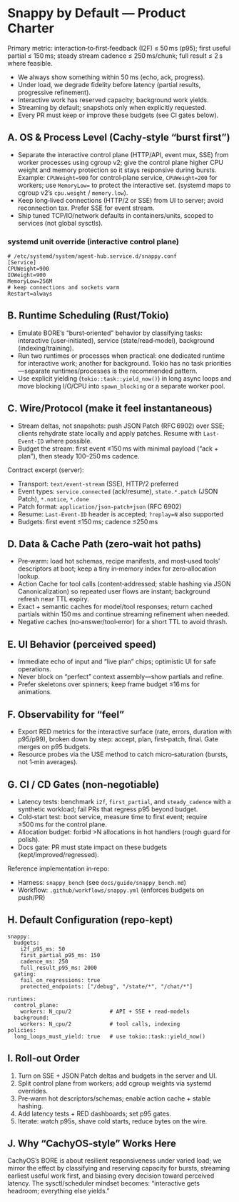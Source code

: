 # Snappy by Default — Product Charter

Primary metric: interaction‑to‑first‑feedback (I2F) ≤ 50 ms (p95); first useful partial ≤ 150 ms; steady stream cadence ≤ 250 ms/chunk; full result ≤ 2 s where feasible.

- We always show something within 50 ms (echo, ack, progress).
- Under load, we degrade fidelity before latency (partial results, progressive refinement).
- Interactive work has reserved capacity; background work yields.
- Streaming by default; snapshots only when explicitly requested.
- Every PR must keep or improve these budgets (see CI gates below).

## A. OS & Process Level (Cachy‑style “burst first”)

- Separate the interactive control plane (HTTP/API, event mux, SSE) from worker processes using cgroup v2; give the control plane higher CPU weight and memory protection so it stays responsive during bursts. Example: `CPUWeight=900` for control‑plane service, `CPUWeight=200` for workers; use `MemoryLow=` to protect the interactive set. (systemd maps to cgroup v2’s `cpu.weight` / `memory.low`).
- Keep long‑lived connections (HTTP/2 or SSE) from UI to server; avoid reconnection tax. Prefer SSE for event stream.
- Ship tuned TCP/IO/network defaults in containers/units, scoped to services (not global sysctls).

### systemd unit override (interactive control plane)

```
# /etc/systemd/system/agent-hub.service.d/snappy.conf
[Service]
CPUWeight=900
IOWeight=900
MemoryLow=256M
# keep connections and sockets warm
Restart=always
```

## B. Runtime Scheduling (Rust/Tokio)

- Emulate BORE’s “burst‑oriented” behavior by classifying tasks: interactive (user‑initiated), service (state/read‑model), background (indexing/training).
- Run two runtimes or processes when practical: one dedicated runtime for interactive work; another for background. Tokio has no task priorities—separate runtimes/processes is the recommended pattern.
- Use explicit yielding (`tokio::task::yield_now()`) in long async loops and move blocking I/O/CPU into `spawn_blocking` or a separate worker pool.

## C. Wire/Protocol (make it feel instantaneous)

- Stream deltas, not snapshots: push JSON Patch (RFC 6902) over SSE; clients rehydrate state locally and apply patches. Resume with `Last-Event-ID` where possible.
- Budget the stream: first event ≤150 ms with minimal payload (“ack + plan”), then steady 100–250 ms cadence.

Contract excerpt (server):

- Transport: `text/event-stream` (SSE), HTTP/2 preferred
- Event types: `service.connected` (ack/resume), `state.*.patch` (JSON Patch), `*.notice`, `*.done`
- Patch format: `application/json-patch+json` (RFC 6902)
- Resume: `Last-Event-ID` header is accepted; `?replay=N` also supported
- Budgets: first event ≤150 ms; cadence ≤250 ms

## D. Data & Cache Path (zero‑wait hot paths)

- Pre‑warm: load hot schemas, recipe manifests, and most‑used tools’ descriptors at boot; keep a tiny in‑memory index for zero‑allocation lookup.
- Action Cache for tool calls (content‑addressed; stable hashing via JSON Canonicalization) so repeated user flows are instant; background refresh near TTL expiry.
- Exact + semantic caches for model/tool responses; return cached partials within 150 ms and continue streaming refinement when needed.
- Negative caches (no‑answer/tool‑error) for a short TTL to avoid thrash.

## E. UI Behavior (perceived speed)

- Immediate echo of input and “live plan” chips; optimistic UI for safe operations.
- Never block on “perfect” context assembly—show partials and refine.
- Prefer skeletons over spinners; keep frame budget ≤16 ms for animations.

## F. Observability for “feel”

- Export RED metrics for the interactive surface (rate, errors, duration with p95/p99), broken down by step: accept, plan, first‑patch, final. Gate merges on p95 budgets.
- Resource probes via the USE method to catch micro‑saturation (bursts, not 1‑min averages).

## G. CI / CD Gates (non‑negotiable)

- Latency tests: benchmark `i2f`, `first_partial`, and `steady_cadence` with a synthetic workload; fail PRs that regress p95 beyond budget.
- Cold‑start test: boot service, measure time to first event; require ≤500 ms for the control plane.
- Allocation budget: forbid >N allocations in hot handlers (rough guard for polish).
- Docs gate: PR must state impact on these budgets (kept/improved/regressed).

Reference implementation in‑repo:

- Harness: `snappy_bench` (see `docs/guide/snappy_bench.md`)
- Workflow: `.github/workflows/snappy.yml` (enforces budgets on push/PR)

## H. Default Configuration (repo‑kept)

```
snappy:
  budgets:
    i2f_p95_ms: 50
    first_partial_p95_ms: 150
    cadence_ms: 250
    full_result_p95_ms: 2000
  gating:
    fail_on_regressions: true
    protected_endpoints: ["/debug", "/state/*", "/chat/*"]

runtimes:
  control_plane:
    workers: N_cpu/2            # API + SSE + read-models
  background:
    workers: N_cpu/2            # tool calls, indexing
policies:
  long_loops_must_yield: true   # use tokio::task::yield_now()
```

## I. Roll‑out Order

1) Turn on SSE + JSON Patch deltas and budgets in the server and UI.
2) Split control plane from workers; add cgroup weights via systemd overrides.
3) Pre‑warm hot descriptors/schemas; enable action cache + stable hashing.
4) Add latency tests + RED dashboards; set p95 gates.
5) Iterate: watch p95s, shave cold starts, reduce bytes on the wire.

## J. Why “CachyOS‑style” Works Here

CachyOS’s BORE is about resilient responsiveness under varied load; we mirror the effect by classifying and reserving capacity for bursts, streaming earliest useful work first, and biasing every decision toward perceived latency. The sysctl/scheduler mindset becomes: “interactive gets headroom; everything else yields.”
